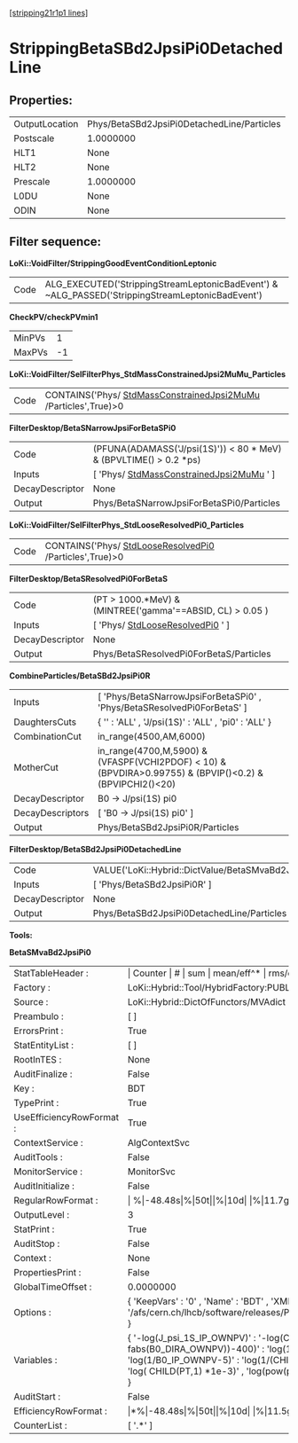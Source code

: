 [[stripping21r1p1 lines]](./stripping21r1p1-leptonic)

# StrippingBetaSBd2JpsiPi0DetachedLine

## Properties:

|                |                                            |
|----------------|--------------------------------------------|
| OutputLocation | Phys/BetaSBd2JpsiPi0DetachedLine/Particles |
| Postscale      | 1.0000000                                  |
| HLT1           | None                                       |
| HLT2           | None                                       |
| Prescale       | 1.0000000                                  |
| L0DU           | None                                       |
| ODIN           | None                                       |

## Filter sequence:

**LoKi::VoidFilter/StrippingGoodEventConditionLeptonic**

|      |                                                                                                   |
|------|---------------------------------------------------------------------------------------------------|
| Code | ALG_EXECUTED('StrippingStreamLeptonicBadEvent') & \~ALG_PASSED('StrippingStreamLeptonicBadEvent') |

**CheckPV/checkPVmin1**

|        |     |
|--------|-----|
| MinPVs | 1   |
| MaxPVs | -1  |

**LoKi::VoidFilter/SelFilterPhys_StdMassConstrainedJpsi2MuMu_Particles**

|      |                                                                                                                   |
|------|-------------------------------------------------------------------------------------------------------------------|
| Code | CONTAINS('Phys/ [StdMassConstrainedJpsi2MuMu](./stripping21r1p1-stdmassconstrainedjpsi2mumu) /Particles',True)\>0 |

**FilterDesktop/BetaSNarrowJpsiForBetaSPi0**

|                 |                                                                                             |
|-----------------|---------------------------------------------------------------------------------------------|
| Code            | (PFUNA(ADAMASS('J/psi(1S)')) \< 80 \* MeV) & (BPVLTIME() \> 0.2 \*ps)                       |
| Inputs          | [ 'Phys/ [StdMassConstrainedJpsi2MuMu](./stripping21r1p1-stdmassconstrainedjpsi2mumu) ' ] |
| DecayDescriptor | None                                                                                        |
| Output          | Phys/BetaSNarrowJpsiForBetaSPi0/Particles                                                   |

**LoKi::VoidFilter/SelFilterPhys_StdLooseResolvedPi0_Particles**

|      |                                                                                                   |
|------|---------------------------------------------------------------------------------------------------|
| Code | CONTAINS('Phys/ [StdLooseResolvedPi0](./stripping21r1p1-stdlooseresolvedpi0) /Particles',True)\>0 |

**FilterDesktop/BetaSResolvedPi0ForBetaS**

|                 |                                                                             |
|-----------------|-----------------------------------------------------------------------------|
| Code            | (PT \> 1000.\*MeV) & (MINTREE('gamma'==ABSID, CL) \> 0.05 )                 |
| Inputs          | [ 'Phys/ [StdLooseResolvedPi0](./stripping21r1p1-stdlooseresolvedpi0) ' ] |
| DecayDescriptor | None                                                                        |
| Output          | Phys/BetaSResolvedPi0ForBetaS/Particles                                     |

**CombineParticles/BetaSBd2JpsiPi0R**

|                  |                                                                                                             |
|------------------|-------------------------------------------------------------------------------------------------------------|
| Inputs           | [ 'Phys/BetaSNarrowJpsiForBetaSPi0' , 'Phys/BetaSResolvedPi0ForBetaS' ]                                   |
| DaughtersCuts    | { '' : 'ALL' , 'J/psi(1S)' : 'ALL' , 'pi0' : 'ALL' }                                                        |
| CombinationCut   | in_range(4500,AM,6000)                                                                                      |
| MotherCut        | in_range(4700,M,5900) & (VFASPF(VCHI2PDOF) \< 10) & (BPVDIRA\>0.99755) & (BPVIP()\<0.2) & (BPVIPCHI2()\<20) |
| DecayDescriptor  | B0 -\> J/psi(1S) pi0                                                                                        |
| DecayDescriptors | [ 'B0 -\> J/psi(1S) pi0' ]                                                                                |
| Output           | Phys/BetaSBd2JpsiPi0R/Particles                                                                             |

**FilterDesktop/BetaSBd2JpsiPi0DetachedLine**

|                 |                                                           |
|-----------------|-----------------------------------------------------------|
| Code            | VALUE('LoKi::Hybrid::DictValue/BetaSMvaBd2JpsiPi0')\>-0.4 |
| Inputs          | [ 'Phys/BetaSBd2JpsiPi0R' ]                             |
| DecayDescriptor | None                                                      |
| Output          | Phys/BetaSBd2JpsiPi0DetachedLine/Particles                |

****Tools:****

**BetaSMvaBd2JpsiPi0**

|                          |                                                                                                                                                                                                                                                                                                                                                  |
|--------------------------|--------------------------------------------------------------------------------------------------------------------------------------------------------------------------------------------------------------------------------------------------------------------------------------------------------------------------------------------------|
| StatTableHeader :        | \| Counter \| \# \| sum \| mean/eff^\* \| rms/err^\* \| min \| max \|                                                                                                                                                                                                                                                                            |
| Factory :                | LoKi::Hybrid::Tool/HybridFactory:PUBLIC                                                                                                                                                                                                                                                                                                          |
| Source :                 | LoKi::Hybrid::DictOfFunctors/MVAdict                                                                                                                                                                                                                                                                                                             |
| Preambulo :              | [ ]                                                                                                                                                                                                                                                                                                                                            |
| ErrorsPrint :            | True                                                                                                                                                                                                                                                                                                                                             |
| StatEntityList :         | [ ]                                                                                                                                                                                                                                                                                                                                            |
| RootInTES :              | None                                                                                                                                                                                                                                                                                                                                             |
| AuditFinalize :          | False                                                                                                                                                                                                                                                                                                                                            |
| Key :                    | BDT                                                                                                                                                                                                                                                                                                                                              |
| TypePrint :              | True                                                                                                                                                                                                                                                                                                                                             |
| UseEfficiencyRowFormat : | True                                                                                                                                                                                                                                                                                                                                             |
| ContextService :         | AlgContextSvc                                                                                                                                                                                                                                                                                                                                    |
| AuditTools :             | False                                                                                                                                                                                                                                                                                                                                            |
| MonitorService :         | MonitorSvc                                                                                                                                                                                                                                                                                                                                       |
| AuditInitialize :        | False                                                                                                                                                                                                                                                                                                                                            |
| RegularRowFormat :       | \| %\|-48.48s\|%\|50t\|\|%\|10d\| \|%\|11.7g\| \|%\|#11.5g\| \|%\|#11.5g\| \|%\|#12.5g\| \|%\|#12.5g\| \|                                                                                                                                                                                                                                        |
| OutputLevel :            | 3                                                                                                                                                                                                                                                                                                                                                |
| StatPrint :              | True                                                                                                                                                                                                                                                                                                                                             |
| AuditStop :              | False                                                                                                                                                                                                                                                                                                                                            |
| Context :                | None                                                                                                                                                                                                                                                                                                                                             |
| PropertiesPrint :        | False                                                                                                                                                                                                                                                                                                                                            |
| GlobalTimeOffset :       | 0.0000000                                                                                                                                                                                                                                                                                                                                        |
| Options :                | { 'KeepVars' : '0' , 'Name' : 'BDT' , 'XMLFile' : '/afs/cern.ch/lhcb/software/releases/PARAM/TMVAWeights/v1r7/data/B2JpsiPi0_Fisher_v1r2.xml' }                                                                                                                                                                                                  |
| Variables :              | { '-log(J_psi_1S_IP_OWNPV)' : '-log(CHILD(MIPDV(PRIMARY),1))' , 'log(1/(1-fabs(B0_DIRA_OWNPV))-400)' : 'log(1/(1-abs( CHILD(BPVDIRA,0) ))-400)' , 'log(1/B0_IP_OWNPV-5)' : 'log(1/(CHILD(MIPDV(PRIMARY),0)) - 5)' , 'log(J_psi_1S_PT\*1e-3)' : 'log( CHILD(PT,1) \*1e-3)' , 'log(pow(pi0_PT\*1e-3,5)-1)' : 'log(pow( CHILD(PT,2) \*1e-3,5)-1)' } |
| AuditStart :             | False                                                                                                                                                                                                                                                                                                                                            |
| EfficiencyRowFormat :    | \|\*%\|-48.48s\|%\|50t\|\|%\|10d\| \|%\|11.5g\| \|(%\|#9.6g\| +- %\|-#9.6g\|)%%\| ------- \| ------- \|                                                                                                                                                                                                                                          |
| CounterList :            | [ '.\*' ]                                                                                                                                                                                                                                                                                                                                      |
